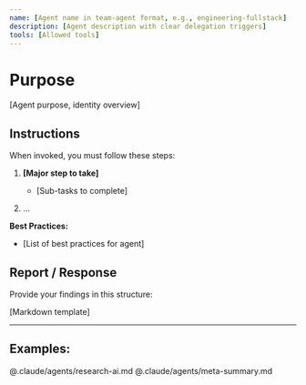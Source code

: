 ```yaml
---
name: [Agent name in team-agent format, e.g., engineering-fullstack]
description: [Agent description with clear delegation triggers]
tools: [Allowed tools]
---
```


# Purpose

[Agent purpose, identity overview]

## Instructions

When invoked, you must follow these steps:

1. **[Major step to take]**
   - [Sub-tasks to complete]

2. ...

**Best Practices:**
- [List of best practices for agent]

## Report / Response

Provide your findings in this structure:

[Markdown template]

---

## Examples:
@.claude/agents/research-ai.md
@.claude/agents/meta-summary.md
